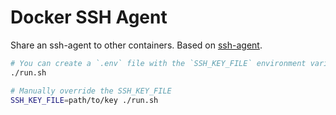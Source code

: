 Docker SSH Agent
================

Share an ssh-agent to other containers. Based on [ssh-agent](https://github.com/whilp/ssh-agent).

```sh
# You can create a `.env` file with the `SSH_KEY_FILE` environment variable to specify a different path.
./run.sh

# Manually override the SSH_KEY_FILE
SSH_KEY_FILE=path/to/key ./run.sh
```
